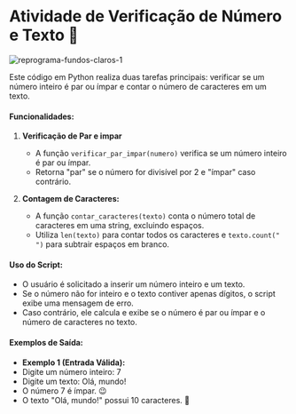 # Atividade de Verificação de Número e Texto 🚀

![reprograma-fundos-claros-1](https://github.com/Ladiane-PS/aula01/assets/123704367/9e7296ee-fde7-4c4b-a671-92ddb5c92463)


Este código em Python realiza duas tarefas principais: verificar se um número inteiro é par ou ímpar e contar o número de caracteres em um texto.

#### Funcionalidades:

1. **Verificação de Par e impar**
   - A função `verificar_par_impar(numero)` verifica se um número inteiro é par ou ímpar.
   - Retorna "par" se o número for divisível por 2 e "ímpar" caso contrário.

2. **Contagem de Caracteres:**
   - A função `contar_caracteres(texto)` conta o número total de caracteres em uma string, excluindo espaços.
   - Utiliza `len(texto)` para contar todos os caracteres e `texto.count(" ")` para subtrair espaços em branco.

#### Uso do Script:

- O usuário é solicitado a inserir um número inteiro e um texto.
- Se o número não for inteiro e o texto contiver apenas dígitos, o script exibe uma mensagem de erro.
- Caso contrário, ele calcula e exibe se o número é par ou ímpar e o número de caracteres no texto.

#### Exemplos de Saída:

- **Exemplo 1 (Entrada Válida):**
- Digite um número inteiro: 7
- Digite um texto: Olá, mundo!
- O número 7 é ímpar. 😉
- O texto "Olá, mundo!" possui 10 caracteres. 📝

